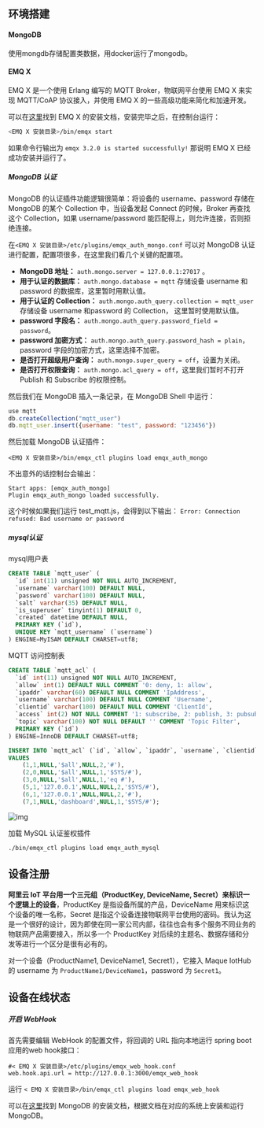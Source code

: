 ## 环境搭建

#### MongoDB

使用mongdb存储配置类数据，用docker运行了mongodb。



#### EMQ X

EMQ X 是一个使用 Erlang 编写的 MQTT Broker，物联网平台使用 EMQ X 来实现 MQTT/CoAP 协议接入，并使用 EMQ X 的一些高级功能来简化和加速开发。

可以在[这里](https://developer.emqx.io/docs/broker/v3/cn/install.html)找到 EMQ X 的安装文档，安装完毕之后，在控制台运行：

```bash
<EMQ X 安装目录>/bin/emqx start
```

如果命令行输出为 `emqx 3.2.0 is started successfully!` 那说明 EMQ X 已经成功安装并运行了。



##### MongoDB 认证

MongoDB 的认证插件功能逻辑很简单：将设备的 username、password 存储在 MongoDB 的某个 Collection 中，当设备发起 Connect 的时候，Broker 再查找这个 Collection，如果 username/password 能匹配得上，则允许连接，否则拒绝连接。

在`<EMQ X 安装目录>/etc/plugins/emqx_auth_mongo.conf` 可以对 MongoDB 认证进行配置，配置项很多，在这里我们看几个关键的配置项。

- **MongoDB 地址：** `auth.mongo.server = 127.0.0.1:27017` 。
- **用于认证的数据库：** `auth.mongo.database = mqtt` 存储设备 username 和 password 的数据库，这里暂时用默认值。
- **用于认证的 Collection：** `auth.mongo.auth_query.collection = mqtt_user` 存储设备 username 和password 的 Collection， 这里暂时使用默认值。
- **password 字段名：** `auth.mongo.auth_query.password_field = password`。
- **password 加密方式：** `auth.mongo.auth_query.password_hash = plain`， password 字段的加密方式，这里选择不加密。
- **是否打开超级用户查询：** `auth.mongo.super_query = off`，设置为关闭。
- **是否打开权限查询：** `auth.mongo.acl_query = off`，这里我们暂时不打开 Publish 和 Subscribe 的权限控制。

然后我们在 MongoDB 插入一条记录，在 MongoDB Shell 中运行：

```javascript
use mqtt
db.createCollection("mqtt_user")
db.mqtt_user.insert({username: "test", password: "123456"})
```

然后加载 MongoDB 认证插件：

```
<EMQ X 安装目录>/bin/emqx_ctl plugins load emqx_auth_mongo
```

不出意外的话控制台会输出：

```
Start apps: [emqx_auth_mongo]
Plugin emqx_auth_mongo loaded successfully.
```

这个时候如果我们运行 test_mqtt.js，会得到以下输出： `Error: Connection refused: Bad username or password`



##### mysql认证

mysql用户表

```sql
CREATE TABLE `mqtt_user` (
  `id` int(11) unsigned NOT NULL AUTO_INCREMENT,
  `username` varchar(100) DEFAULT NULL,
  `password` varchar(100) DEFAULT NULL,
  `salt` varchar(35) DEFAULT NULL,
  `is_superuser` tinyint(1) DEFAULT 0,
  `created` datetime DEFAULT NULL,
  PRIMARY KEY (`id`),
  UNIQUE KEY `mqtt_username` (`username`)
) ENGINE=MyISAM DEFAULT CHARSET=utf8;
```

MQTT 访问控制表

```sql
CREATE TABLE `mqtt_acl` (
  `id` int(11) unsigned NOT NULL AUTO_INCREMENT,
  `allow` int(1) DEFAULT NULL COMMENT '0: deny, 1: allow',
  `ipaddr` varchar(60) DEFAULT NULL COMMENT 'IpAddress',
  `username` varchar(100) DEFAULT NULL COMMENT 'Username',
  `clientid` varchar(100) DEFAULT NULL COMMENT 'ClientId',
  `access` int(2) NOT NULL COMMENT '1: subscribe, 2: publish, 3: pubsub',
  `topic` varchar(100) NOT NULL DEFAULT '' COMMENT 'Topic Filter',
  PRIMARY KEY (`id`)
) ENGINE=InnoDB DEFAULT CHARSET=utf8;

INSERT INTO `mqtt_acl` (`id`, `allow`, `ipaddr`, `username`, `clientid`, `access`, `topic`)
VALUES
    (1,1,NULL,'$all',NULL,2,'#'),
    (2,0,NULL,'$all',NULL,1,'$SYS/#'),
    (3,0,NULL,'$all',NULL,1,'eq #'),
    (5,1,'127.0.0.1',NULL,NULL,2,'$SYS/#'),
    (6,1,'127.0.0.1',NULL,NULL,2,'#'),
    (7,1,NULL,'dashboard',NULL,1,'$SYS/#');
```



![img](https://img-blog.csdnimg.cn/20190506225807800.png?x-oss-process=image/watermark,type_ZmFuZ3poZW5naGVpdGk,shadow_10,text_aHR0cHM6Ly9ibG9nLmNzZG4ubmV0L3UwMTEwODk3NjA=,size_16,color_FFFFFF,t_70)

加载 MySQL 认证鉴权插件

```shell
./bin/emqx_ctl plugins load emqx_auth_mysql
```





## 设备注册

**阿里云 IoT 平台用一个三元组（ProductKey, DeviceName, Secret）来标识一个逻辑上的设备**，ProductKey 是指设备所属的产品，DeviceName 用来标识这个设备的唯一名称，Secret 是指这个设备连接物联网平台使用的密码。我认为这是一个很好的设计，因为即使在同一家公司内部，往往也会有多个服务不同业务的物联网产品需要接入，所以多一个 ProductKey 对后续的主题名、数据存储和分发等进行一个区分是很有必有的。

对一个设备（ProductName1, DeviceName1, Secret1），它接入 Maque IotHub 的 username 为 `ProductName1/DeviceName1`，password 为 `Secret1`。



## 设备在线状态

##### 开启 WebHook

首先需要编辑 WebHook 的配置文件，将回调的 URL 指向本地运行 spring boot应用的web hook接口：

```
#< EMQ X 安装目录>/etc/plugins/emqx_web_hook.conf
web.hook.api.url = http://127.0.0.1:3000/emqx_web_hook
```

运行 `< EMQ X 安装目录>/bin/emqx_ctl plugins load emqx_web_hook`

可以在[这里](https://docs.mongodb.com/manual/installation/#mongodb-community-edition-installation-tutorials)找到 MongoDB 的安装文档，根据文档在对应的系统上安装和运行 MongoDB。